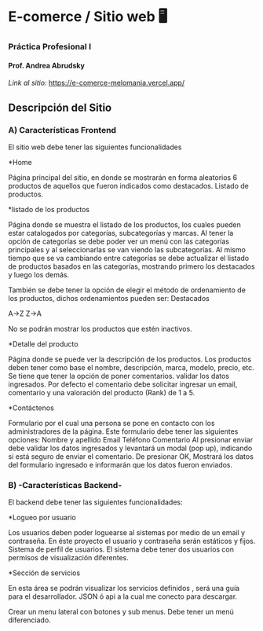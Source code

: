 # E-comerce / Sitio web :desktop_computer:
### Práctica Profesional I
#### Prof. Andrea Abrudsky 


*Link al sitio:* https://e-comerce-melomania.vercel.app/

## Descripción del Sitio


### A) Características Frontend 
El sitio web debe tener las siguientes funcionalidades

*Home

Página principal del sitio, en donde se mostrarán en forma aleatorios 6 productos de aquellos que fueron indicados como destacados.
Listado de productos.


*listado de los productos

Página donde se muestra el listado de los productos, los cuales pueden estar catalogados por categorías, subcategorías y marcas.
Al tener la opción de categorías se debe poder ver un menú con las categorías principales y al seleccionarlas se van viendo las subcategorías. Al mismo tiempo que se va cambiando entre categorías se debe actualizar el listado de productos basados en las categorías, mostrando primero los destacados y luego los demás.

También se debe tener la opción de elegir el método de ordenamiento de los productos, dichos ordenamientos pueden ser:
Destacados

A->Z
Z->A

No se podrán mostrar los productos que estén inactivos.


*Detalle del producto

Página donde se puede ver la descripción de los productos. Los productos deben tener como base el nombre, descripción, marca, modelo, precio, etc.
Se tiene que tener la opción de poner comentarios. validar los datos ingresados.
Por defecto el comentario debe solicitar ingresar un email, comentario y una valoración del producto (Rank) de 1 a 5. 


*Contáctenos

Formulario por el cual una persona se pone en contacto con los administradores de la página.
Este formulario debe tener las siguientes opciones:
Nombre y apellido
Email
Teléfono
Comentario
Al presionar enviar debe validar los datos ingresados y  levantará un modal (pop up), indicando si está seguro de enviar el comentario. De presionar OK, Mostrará los datos del formulario ingresado e informarán que los datos fueron enviados.



### B) -Características Backend-

El backend debe tener las siguientes funcionalidades:

*Logueo por usuario

Los usuarios deben poder loguearse al sistemas por medio de un email y contraseña. En éste proyecto el usuario y contraseña serán estáticos y fijos.
Sistema de perfil de usuarios. El sistema debe tener dos usuarios con permisos de visualización diferentes.


*Sección de servicios

En esta área se podrán visualizar los servicios definidos , será una guía para el desarrollador.
JSON ó api a la cual me conecto para descargar.


Crear un menu lateral con botones y sub menus.
Debe tener un menú diferenciado.

